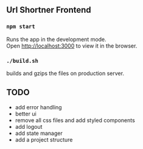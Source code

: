 ## Url Shortner Frontend

### `npm start`

Runs the app in the development mode.<br />
Open [http://localhost:3000](http://localhost:3000) to view it in the browser.

### `./build.sh`
builds and gzips the files on production server.

## TODO
- add error handling
- better ui
- remove all css files and add styled components
- add logout
- add state manager
- add a project structure
